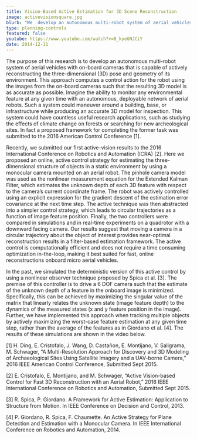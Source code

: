 ```yaml
---
title: Vision-Based Active Estimation for 3D Scene Reconstruction
image: activevisionsquare.jpg
blurb: "We  develop an autonomous multi-robot system of aerial vehicles with on-board cameras that is capable of actively reconstructing the three-dimensional (3D) pose and geometry of its environment."
type: planning-controls
featured: false
youtube: https://www.youtube.com/watch?v=8_kyeGNJCiY
date: 2014-12-11
---
```


The purpose of this research is to develop an autonomous multi-robot system of aerial vehicles with on-board cameras that is capable of actively reconstructing the three-dimensional (3D) pose and geometry of its environment. This approach computes a control action for the robot using the images from the on-board cameras such that the resulting 3D model is as accurate as possible. Imagine the ability to monitor any environmental feature at any given time with an autonomous, deployable network of aerial robots. Such a system could maneuver around a building, base, or infrastructure while producing an accurate 3D model for inspection. This system could have countless useful research applications, such as studying the effects of climate change on forests or searching for new archeological sites. In fact a proposed framework for completing the former task was submitted to the 2016 American Control Conference [1].
 
Recently, we submitted our first active-vision results to the 2016 International Conference on Robotics and Automation (ICRA) [2]. Here we proposed an online, active control strategy for estimating the three-dimensional structure of objects in a static environment by using a monocular camera mounted on an aerial robot. The pinhole camera model was used as the nonlinear measurement equation for the Extended Kalman Filter, which estimates the unknown depth of each 3D feature with respect to the camera’s current coordinate frame. The robot was actively controlled using an explicit expression for the gradient descent of the estimation error covariance at the next time step. The active technique was then abstracted into a simpler control strategy, which leads to circular trajectories as a function of image feature position. Finally, the two controllers were compared in simulations and in real-time experiments on a quadrotor with a downward facing camera. Our results suggest that moving a camera in a circular trajectory about the object of interest provides near-optimal reconstruction results in a filter-based estimation framework. The active control is computationally efficient and does not require a time consuming optimization in-the-loop, making it best suited for fast, online reconstructions onboard micro aerial vehicles.

In the past, we simulated the deterministic version of this active control by using a nonlinear observer technique proposed by Spica et al. [3]. The premise of this controller is to drive a 6 DOF camera such that the estimate of the unknown depth of a feature in the onboard image is minimized. Specifically, this can be achieved by maximizing the singular value of the matrix that linearly relates the unknown state (image feature depth) to the dynamics of the measured states (x and y feature position in the image). Further, we have implemented this approach when tracking multiple objects by actively maximizing the worst-case feature estimation at any given time step, rather than the average of the features as in Giordano et al. [4]. The results of these simulations are shown in the video below.

[1] H. Ding, E. Cristofalo, J. Wang, D. Castañon, E. Montijano, V. Saligrama, M. Schwager, “A Multi-Resolution Approach for Discovery and 3D Modeling of Archaeological Sites Using Satellite Imagery and a UAV-borne Camera,” 2016 IEEE American Control Conference, Submitted Sept 2015.

[2] E. Cristofalo, E. Montijano, and M. Schwager, “Active Vision-based Control for Fast 3D Reconstruction with an Aerial Robot,” 2016 IEEE International Conference on Robotics and Automation, Submitted Sept 2015.

[3] R. Spica, P. Giordano. A Framework for Active Estimation: Application to Structure from Motion. In IEEE Conference on Decision and Control, 2013.

[4] P. Giordano, R. Spica, F. Chaumette. An Active Strategy for Plane Detection and Estimation with a Monocular Camera. In IEEE International Conference on Robotics and Automation, 2014.